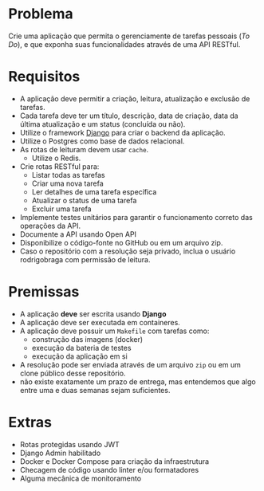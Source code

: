 # Problema

Crie uma aplicação que permita o gerenciamente de tarefas pessoais (_To Do_), e que exponha suas funcionalidades através de uma API RESTful.

# Requisitos

- A aplicação deve permitir a criação, leitura, atualização e exclusão de tarefas.
- Cada tarefa deve ter um título, descrição, data de criação, data da última atualização e um status (concluída ou não).
- Utilize o framework [Django](https://www.djangoproject.com/) para criar o backend da aplicação.
- Utilize o Postgres como base de dados relacional.
- As rotas de leituram devem usar `cache`.
  - Utilize o Redis.
- Crie rotas RESTful para:
  - Listar todas as tarefas
  - Criar uma nova tarefa
  - Ler detalhes de uma tarefa específica
  - Atualizar o status de uma tarefa
  - Excluir uma tarefa
- Implemente testes unitários para garantir o funcionamento correto das operações da API.
- Documente a API usando Open API
- Disponibilize o código-fonte no GitHub ou em um arquivo zip.
- Caso o repositório com a resolução seja privado, inclua o usuário rodrigobraga com permissão de leitura.

# Premissas

- A aplicação **deve** ser escrita usando **Django**
- A aplicação deve ser executada em containeres.
- A aplicação deve possuir um `Makefile` com tarefas como:
    - construção das imagens (docker)
    - execução da bateria de testes
    - execução da aplicação em si
- A resolução pode ser enviada através de um arquivo `zip` ou em um clone público desse repositório.
- não existe exatamente um prazo de entrega, mas entendemos que algo entre uma e duas semanas sejam suficientes.

# Extras

- Rotas protegidas usando JWT
- Django Admin habilitado
- Docker e Docker Compose para criação da infraestrutura
- Checagem de código usando linter e/ou formatadores
- Alguma mecânica de monitoramento

